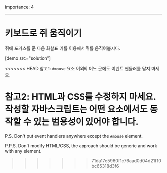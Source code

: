 importance: 4

---

# 키보드로 쥐 움직이기

쥐에 포커스를 준 다음 화살표 키를 이용해서 쥐를 움직여봅시다.

[demo src="solution"]

<<<<<<< HEAD
참고1: `#mouse` 요소 이외의 어느 곳에도 이벤트 핸들러를 달지 마세요.

참고2: HTML과 CSS를 수정하지 마세요. 작성할 자바스크립트는 어떤 요소에서도 동작할 수 있는 범용성이 있어야 합니다.
=======
P.S. Don't put event handlers anywhere except the `#mouse` element.

P.P.S. Don't modify HTML/CSS, the approach should be generic and work with any element.
>>>>>>> 71da17e5960f1c76aad0d04d21f10bc65318d3f6
